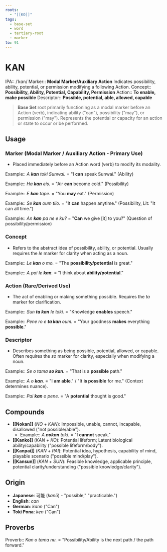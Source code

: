 ```yaml
---
roots:
  - "[[KO]]"
tags:
  - base-set
  - word
  - tertiary-root
  - marker
to: 91
---
```


# KAN

IPA::				/ˈkɑn/
Marker::		**Modal Marker/Auxiliary Action** Indicates possibility, ability, potential, or permission modifying a following Action.
Concept::		**Possibility, Ability, Potential, Capability, Permission**
Action::		**To enable, make possible**
Descriptor::	**Possible, potential, able, allowed, capable**

> **Base Set** root primarily functioning as a modal marker before an Action (verb), indicating ability ("can"), possibility ("may"), or permission ("may"). Represents the potential or capacity for an action or state to occur or be performed.

## Usage

### Marker (Modal Marker / Auxiliary Action - Primary Use)
*   Placed immediately before an Action word (verb) to modify its modality.

Example::   *A **kan** toki Sunwai.* = "I **can** speak Sunwai." (Ability)

Example::   *Ha **kan** eis.* = "Air **can** become cold." (Possibility)

Example::   *E **kan** tape.* = "You **may** eat." (Permission)

Example::   *Se **kan** oum tilo.* = "It **can** happen anytime." (Possibility, Lit: "It can all time.")

Example::   *An **kan** pa ne e ku?* = "**Can** we give [it] to you?" (Question of possibility/permission)

### Concept
*   Refers to the abstract idea of possibility, ability, or potential. Usually requires the *le* marker for clarity when acting as a noun.

Example::   *Le **kan** o mo.* = "The **possibility/potential** is great."

Example::   *A pai le **kan**.* = "I think about **ability/potential**."

### Action (Rare/Derived Use)
*   The act of enabling or making something possible. Requires the *ta* marker for clarification.

Example::   *Sun **ta kan** le toki.* = "Knowledge **enables** speech."

Example::   *Pene ro e **ta kan** oum.* = "Your goodness **makes** everything **possible**."

### Descriptor
*   Describes something as being possible, potential, allowed, or capable. Often requires the *so* marker for clarity, especially when modifying a noun.

Example::   *Se o tama **so kan**.* = "That is a **possible** path."

Example::   *A o **kan**.* = "I **am able**." / "It **is possible** for me." (Context determines nuance).

Example::   *Pai **kan** o pene.* = "A **potential** thought is good."

## Compounds

*   **[[Nokan]]** (*NO* + *KAN*): Impossible, unable, cannot, incapable, disallowed ("not possible/able").
    *   Example:: *A **nokan** toki.* = "I **cannot** speak."
*   **[[Kanko]]** (*KAN* + *KO*): Potential lifeform; Latent biological ability/capability ("possible lifeform/body").
*   **[[Kanpai]]** (*KAN* + *PAI*): Potential idea, hypothesis, capability of mind, playable scenario ("possible mind/play").
*   **[[Kansun]]** (*KAN* + *SUN*): Feasible knowledge, applicable principle, potential clarity/understanding ("possible knowledge/clarity").

## Origin

* **Japanese**: 可能 (_kanō_) - "possible," "practicable.")
* **English**: _can_
* **German**: _kann_ ("Can")
* **Toki Pona**: _ken_ ("Can")

## Proverbs

Proverb:: *Kan o tama nu.* = "Possibility/Ability is the next path / the path forward."

